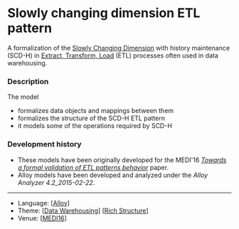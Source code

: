 # Slowly changing dimension ETL pattern

A formalization of the [Slowly Changing Dimension](https://en.wikipedia.org/wiki/Slowly_changing_dimension) with history maintenance (SCD-H) in [Extract, Transform, Load](https://en.wikipedia.org/wiki/Extract,_transform,_load) (ETL) processes often used in data warehousing.

### Description

The model
* formalizes data objects and mappings between them
* formalizes the structure of the SCD-H ETL pattern
* it models some of the operations required by SCD-H

### Development history

* These models have been originally developed for the MEDI'16 *[Towards a formal validation of ETL patterns behavior](http://nmacedo.github.io/pubs.html#medi16)* paper.
* Alloy models have been developed and analyzed under the *Alloy Analyzer 4.2_2015-02-22*.

---

* Language: [[Alloy](https://github.com/nmacedo/MSV/wiki/By-Language#alloy)]
* Theme: [[Data Warehousing](https://github.com/nmacedo/MSV/wiki/By-Theme#data-warehousing)] [[Rich Structure](https://github.com/nmacedo/MSV/wiki/By-Theme#rich-structure)]
* Venue: [[MEDI16](https://github.com/nmacedo/MSV/wiki/By-Venue#towards-a-formal-validation-of-etl-patterns-behavior)]
